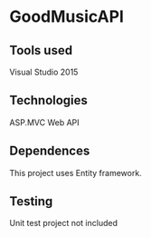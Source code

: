 # GoodMusicAPI

## Tools used

Visual Studio 2015

## Technologies

ASP.MVC Web API

## Dependences

This project uses Entity framework.

## Testing

Unit test project not included
